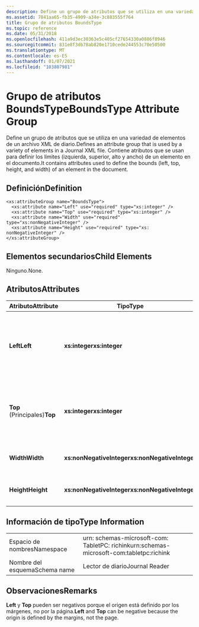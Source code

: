 ```yaml
---
description: Define un grupo de atributos que se utiliza en una variedad de elementos de un archivo XML de diario. Contiene atributos que se usan para definir los límites (izquierda, superior, alto y ancho) de un elemento en el documento.
ms.assetid: 7841aa65-fb35-4909-a34e-3c883555f764
title: Grupo de atributos BoundsType
ms.topic: reference
ms.date: 05/31/2018
ms.openlocfilehash: 411a9d3ec30363e5c405cf27654330a0886f8946
ms.sourcegitcommit: 831e8f3db78ab820e1710cede244553c70e50500
ms.translationtype: MT
ms.contentlocale: es-ES
ms.lasthandoff: 01/07/2021
ms.locfileid: "103807981"
---
```

# <a name="boundstype-attribute-group"></a><span data-ttu-id="0c3be-104">Grupo de atributos BoundsType</span><span class="sxs-lookup"><span data-stu-id="0c3be-104">BoundsType Attribute Group</span></span>

<span data-ttu-id="0c3be-105">Define un grupo de atributos que se utiliza en una variedad de elementos de un archivo XML de diario.</span><span class="sxs-lookup"><span data-stu-id="0c3be-105">Defines an attribute group that is used by a variety of elements in a Journal XML file.</span></span> <span data-ttu-id="0c3be-106">Contiene atributos que se usan para definir los límites (izquierda, superior, alto y ancho) de un elemento en el documento.</span><span class="sxs-lookup"><span data-stu-id="0c3be-106">It contains attributes used to define the bounds (left, top, height, and width) of an element in the document.</span></span>

## <a name="definition"></a><span data-ttu-id="0c3be-107">Definición</span><span class="sxs-lookup"><span data-stu-id="0c3be-107">Definition</span></span>

``` syntax
<xs:attributeGroup name="BoundsType">
  <xs:attribute name="Left" use="required" type="xs:integer" />
  <xs:attribute name="Top" use="required" type="xs:integer" />
  <xs:attribute name="Width" use="required" type="xs:nonNegativeInteger" />
  <xs:attribute name="Height" use="required" type="xs: nonNegativeInteger" />
</xs:attributeGroup>
```

## <a name="child-elements"></a><span data-ttu-id="0c3be-108">Elementos secundarios</span><span class="sxs-lookup"><span data-stu-id="0c3be-108">Child Elements</span></span>

<span data-ttu-id="0c3be-109">Ninguno.</span><span class="sxs-lookup"><span data-stu-id="0c3be-109">None.</span></span>

## <a name="attributes"></a><span data-ttu-id="0c3be-110">Atributos</span><span class="sxs-lookup"><span data-stu-id="0c3be-110">Attributes</span></span>



| <span data-ttu-id="0c3be-111">Atributo</span><span class="sxs-lookup"><span data-stu-id="0c3be-111">Attribute</span></span>  | <span data-ttu-id="0c3be-112">Tipo</span><span class="sxs-lookup"><span data-stu-id="0c3be-112">Type</span></span>                      | <span data-ttu-id="0c3be-113">Obligatorio</span><span class="sxs-lookup"><span data-stu-id="0c3be-113">Required</span></span> | <span data-ttu-id="0c3be-114">Descripción</span><span class="sxs-lookup"><span data-stu-id="0c3be-114">Description</span></span>                                                                                        | <span data-ttu-id="0c3be-115">PossibleValues</span><span class="sxs-lookup"><span data-stu-id="0c3be-115">PossibleValues</span></span>                       |
|------------|---------------------------|----------|----------------------------------------------------------------------------------------------------|--------------------------------------|
| <span data-ttu-id="0c3be-116">**Left**</span><span class="sxs-lookup"><span data-stu-id="0c3be-116">**Left**</span></span>   | <span data-ttu-id="0c3be-117">**xs:integer**</span><span class="sxs-lookup"><span data-stu-id="0c3be-117">**xs:integer**</span></span>            | <span data-ttu-id="0c3be-118">Obligatorio</span><span class="sxs-lookup"><span data-stu-id="0c3be-118">Required</span></span> | <span data-ttu-id="0c3be-119">Distancia desde el origen hasta el punto situado más a la izquierda del cuadro de límite del elemento.</span><span class="sxs-lookup"><span data-stu-id="0c3be-119">The distance from the origin to the leftmost point in the bounding box for the element.</span></span><br/> | <span data-ttu-id="0c3be-120">Cualquier número entero.</span><span class="sxs-lookup"><span data-stu-id="0c3be-120">Any integer.</span></span><br/>              |
| <span data-ttu-id="0c3be-121">**Top** (Principales)</span><span class="sxs-lookup"><span data-stu-id="0c3be-121">**Top**</span></span>    | <span data-ttu-id="0c3be-122">**xs:integer**</span><span class="sxs-lookup"><span data-stu-id="0c3be-122">**xs:integer**</span></span>            | <span data-ttu-id="0c3be-123">Obligatorio</span><span class="sxs-lookup"><span data-stu-id="0c3be-123">Required</span></span> | <span data-ttu-id="0c3be-124">Distancia desde el origen hasta el punto superior del cuadro de límite del elemento.</span><span class="sxs-lookup"><span data-stu-id="0c3be-124">The distance from the origin to the topmost point in the bounding box for the element.</span></span><br/>  | <span data-ttu-id="0c3be-125">Cualquier número entero.</span><span class="sxs-lookup"><span data-stu-id="0c3be-125">Any integer.</span></span><br/>              |
| <span data-ttu-id="0c3be-126">**Width**</span><span class="sxs-lookup"><span data-stu-id="0c3be-126">**Width**</span></span>  | <span data-ttu-id="0c3be-127">**xs:nonNegativeInteger**</span><span class="sxs-lookup"><span data-stu-id="0c3be-127">**xs:nonNegativeInteger**</span></span> | <span data-ttu-id="0c3be-128">Obligatorio</span><span class="sxs-lookup"><span data-stu-id="0c3be-128">Required</span></span> | <span data-ttu-id="0c3be-129">Ancho del cuadro de límite del elemento.</span><span class="sxs-lookup"><span data-stu-id="0c3be-129">The width of the bounding box for the element.</span></span><br/>                                          | <span data-ttu-id="0c3be-130">Cualquier entero no negativo.</span><span class="sxs-lookup"><span data-stu-id="0c3be-130">Any non-negative integer.</span></span><br/> |
| <span data-ttu-id="0c3be-131">**Height**</span><span class="sxs-lookup"><span data-stu-id="0c3be-131">**Height**</span></span> | <span data-ttu-id="0c3be-132">**xs:nonNegativeInteger**</span><span class="sxs-lookup"><span data-stu-id="0c3be-132">**xs:nonNegativeInteger**</span></span> | <span data-ttu-id="0c3be-133">Obligatorio</span><span class="sxs-lookup"><span data-stu-id="0c3be-133">Required</span></span> | <span data-ttu-id="0c3be-134">Alto del cuadro de límite del elemento.</span><span class="sxs-lookup"><span data-stu-id="0c3be-134">The height of the bounding box for the element.</span></span><br/>                                         | <span data-ttu-id="0c3be-135">Cualquier entero no negativo.</span><span class="sxs-lookup"><span data-stu-id="0c3be-135">Any non-negative integer.</span></span><br/> |



 

## <a name="type-information"></a><span data-ttu-id="0c3be-136">Información de tipo</span><span class="sxs-lookup"><span data-stu-id="0c3be-136">Type Information</span></span>



|             |                                            |
|-------------|--------------------------------------------|
| <span data-ttu-id="0c3be-137">Espacio de nombres</span><span class="sxs-lookup"><span data-stu-id="0c3be-137">Namespace</span></span>   | <span data-ttu-id="0c3be-138">urn: schemas-microsoft-com: TabletPC: richink</span><span class="sxs-lookup"><span data-stu-id="0c3be-138">urn:schemas-microsoft-com:tabletpc:richink</span></span> |
| <span data-ttu-id="0c3be-139">Nombre del esquema</span><span class="sxs-lookup"><span data-stu-id="0c3be-139">Schema name</span></span> | <span data-ttu-id="0c3be-140">Lector de diario</span><span class="sxs-lookup"><span data-stu-id="0c3be-140">Journal Reader</span></span>                             |



 

## <a name="remarks"></a><span data-ttu-id="0c3be-141">Observaciones</span><span class="sxs-lookup"><span data-stu-id="0c3be-141">Remarks</span></span>

<span data-ttu-id="0c3be-142">**Left** y **Top** pueden ser negativos porque el origen está definido por los márgenes, no por la página.</span><span class="sxs-lookup"><span data-stu-id="0c3be-142">**Left** and **Top** can be negative because the origin is defined by the margins, not the page.</span></span>

 

 




